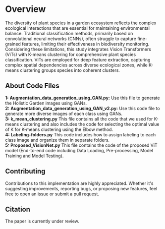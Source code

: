 # Overview
The diversity of plant species in a garden ecosystem reflects the complex ecological interactions that are essential for maintaining environmental balance. Traditional classification methods, primarily based on convolutional neural networks (CNNs), often struggle to capture fine-grained features, limiting their effectiveness in biodiversity monitoring. Considering these limitations, this study integrates Vision Transformers (ViTs) with K-means clustering for comprehensive plant species classification. ViTs are employed for deep feature extraction, capturing complex spatial dependencies across diverse ecological zones, while K-means clustering groups species into coherent clusters.

## About Code Files
**1:** **Augmentation_data_generation_using_GAN.py:** Use this file to generate the Holistic Garden images using GANs. </br>
**2:** **Augmentation_data_generation_using_GAN_v2.py:**  Use this code file to generate more diverse images of each class using GANs. </br>
**3:** **k_mean_clustering.py** This file contains all the code that we used for K-means clustering and also includes the code for selecting the optimal value of K for K-means clustering using the Elbow method.</br>
**4:** **Labeling-folders.py** This code includes how to assign labeling to each class image and organize them in separate folders.</br>
**5:** **Proposed_VisionNet.py** This file contains the code of the proposed ViT model (End-to-end code including Data Loading, Pre-processing, Model Training and Model Testing).</br>

## Contributing
Contributions to this implementation are highly appreciated. Whether it's suggesting improvements, reporting bugs, or proposing new features, feel free to open an issue or submit a pull request.

## Citation
The paper is currently under review. 

